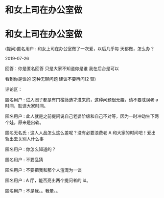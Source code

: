 # 和女上司在办公室做

# 和女上司在办公室做

(提问)匿名用户 : 和女上司在办公室做了一次爱，以后几乎每 天都做，怎么办？

2019-07-26

回答：你是匿名回答 只是大家不知道你是谁 我在后台是可以

看到你是谁的 这种无聊问题 建议不要再问(2 赞)

评论区：

匿名用户 : 进入圈子都是有门槛筛选才进来的，这种问题很无趣，请不要耽误老 a 时间，耽误大家时间。

匿名用户 : 此人就是之前提问说自己老婆阶级和自己不对等，因为一时冲动生下两个娃。原来是出轨。

匿名无名氏 : 这人人品怎么这么差呢？没有必要浪费老 A 和大家的时间吧！爱出轨出去关别人什么事

匿名用户 : 你怎么知道的？

匿名用户 : 不要乱猜

匿名用户 : 不要把我和那个人渣混为一谈

匿名用户 : A 厅，能否亮出两个提问者的 id。

匿名用户 : 不是我。。我晕。。